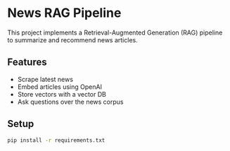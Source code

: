 # News RAG Pipeline

This project implements a Retrieval-Augmented Generation (RAG) pipeline to summarize and recommend news articles.

## Features
- Scrape latest news
- Embed articles using OpenAI
- Store vectors with a vector DB
- Ask questions over the news corpus

## Setup
```bash
pip install -r requirements.txt
